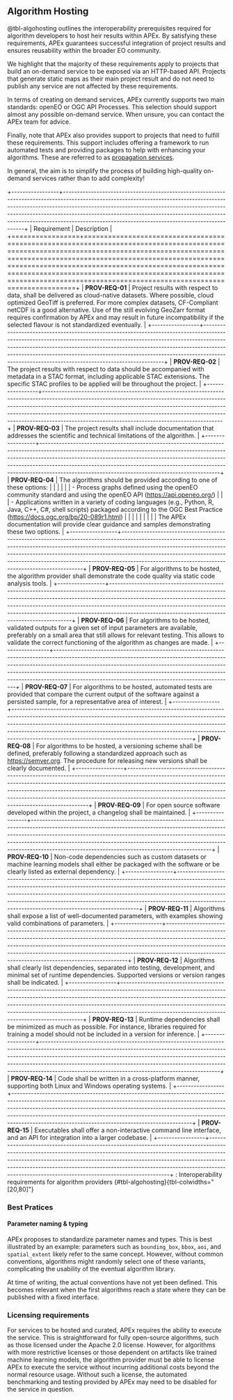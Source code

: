 ## Algorithm Hosting

@tbl-algohosting outlines the interoperability prerequisites required for algorithm developers to host heir results within
APEx. By satisfying these requirements, APEx guarantees successful integration of project results and ensures reusability 
within the broader EO community.

We highlight that the majority of these requirements apply to projects that build an on-demand service to be 
exposed via an HTTP-based API. Projects that generate static maps as their main project result and do not need to publish 
any service are not affected by these requirements.

In terms of creating on demand services, APEx currently supports two main standards: openEO or OGC API Processes. This selection
should support almost any possible on-demand service. When unsure, you can contact the APEx team for advice.

Finally, note that APEx also provides support to projects that need to fulfill these requirements. This support includes offering
a framework to run automated tests and providing packages to help with enhancing your algorithms. These are 
referred to as [propagation services](../propagation.md).

In general, the aim is to simplify the process of building high-quality on-demand services rather than to add complexity!

+-----------------+----------------------------------------------------------------------------------------------------------------------------------------------------------------------------------------------------------------------------------------------------------------------------------------------------------------------------------------------------------------------------------------+
| Requirement     | Description                                                                                                                                                                                                                                                                                                                                                                            |
+=================+========================================================================================================================================================================================================================================================================================================================================================================================+
| **PROV-REQ-01** | Project results with respect to data, shall be delivered as cloud-native datasets. Where possible, cloud optimized GeoTiff is preferred. For more complex datasets, CF-Compliant netCDF is a good alternative. Use of the still evolving GeoZarr format requires confirmation by APEx and may result in future incompatibility if the selected flavour is not standardized eventually. |
+-----------------+----------------------------------------------------------------------------------------------------------------------------------------------------------------------------------------------------------------------------------------------------------------------------------------------------------------------------------------------------------------------------------------+
| **PROV-REQ-02** | The project results with respect to data should be accompanied with metadata in a STAC format, including applicable STAC extensions. The specific STAC profiles to be applied will be throughout the project.                                                                                                                                                                          |
+-----------------+----------------------------------------------------------------------------------------------------------------------------------------------------------------------------------------------------------------------------------------------------------------------------------------------------------------------------------------------------------------------------------------+
| **PROV-REQ-03** | The project results shall include documentation that addresses the scientific and technical limitations of the algorithm.                                                                                                                                                                                                                                                              |
+-----------------+----------------------------------------------------------------------------------------------------------------------------------------------------------------------------------------------------------------------------------------------------------------------------------------------------------------------------------------------------------------------------------------+
| **PROV-REQ-04** | The algorithms should be provided according to one of these options:                                                                                                                                                                                                                                                                                                                   |
|                 |                                                                                                                                                                                                                                                                                                                                                                                        |
|                 | - Process graphs defined using the openEO community standard and using the openEO API (https://api.openeo.org/)                                                                                                                                                                                                                                                                        |
|                 | - Applications written in a variety of coding languages (e.g., Python, R, Java, C++, C#, shell scripts)  packaged according to the OGC Best Practice (https://docs.ogc.org/bp/20-089r1.html)                                                                                                                                                                                           |
|                 |                                                                                                                                                                                                                                                                                                                                                                                        |
|                 |                                                                                                                                                                                                                                                                                                                                                                                        |
|                 | The APEx documentation will provide clear guidance and samples demonstrating these two options.                                                                                                                                                                                                                                                                                        |
+-----------------+----------------------------------------------------------------------------------------------------------------------------------------------------------------------------------------------------------------------------------------------------------------------------------------------------------------------------------------------------------------------------------------+
| **PROV-REQ-05** | For algorithms to be hosted, the algorithm provider shall demonstrate the code quality via static code analysis tools.                                                                                                                                                                                                                                                                 |
+-----------------+----------------------------------------------------------------------------------------------------------------------------------------------------------------------------------------------------------------------------------------------------------------------------------------------------------------------------------------------------------------------------------------+
| **PROV-REQ-06** | For algorithms to be hosted, validated outputs for a given set of input parameters are available, preferably on a small area that still allows for relevant testing. This allows to validate the correct functioning of the algorithm as changes are made.                                                                                                                             |
+-----------------+----------------------------------------------------------------------------------------------------------------------------------------------------------------------------------------------------------------------------------------------------------------------------------------------------------------------------------------------------------------------------------------+
| **PROV-REQ-07** | For algorithms to be hosted, automated tests are provided that compare the current output of the software against a persisted sample, for a representative area of interest.                                                                                                                                                                                                           |
+-----------------+----------------------------------------------------------------------------------------------------------------------------------------------------------------------------------------------------------------------------------------------------------------------------------------------------------------------------------------------------------------------------------------+
| **PROV-REQ-08** | For algorithms to be hosted, a versioning scheme shall be defined, preferably following a standardized approach such as https://semver.org. The procedure for releasing new versions shall be clearly documented.                                                                                                                                                                      |
+-----------------+----------------------------------------------------------------------------------------------------------------------------------------------------------------------------------------------------------------------------------------------------------------------------------------------------------------------------------------------------------------------------------------+
| **PROV-REQ-09** | For open source software developed within the project, a changelog shall be maintained.                                                                                                                                                                                                                                                                                                |
+-----------------+----------------------------------------------------------------------------------------------------------------------------------------------------------------------------------------------------------------------------------------------------------------------------------------------------------------------------------------------------------------------------------------+
| **PROV-REQ-10** | Non-code dependencies such as custom datasets or machine learning models shall either be packaged with the software or be clearly listed as external dependency.                                                                                                                                                                                                                       |
+-----------------+----------------------------------------------------------------------------------------------------------------------------------------------------------------------------------------------------------------------------------------------------------------------------------------------------------------------------------------------------------------------------------------+
| **PROV-REQ-11** | Algorithms shall expose a list of well-documented parameters, with examples showing valid combinations of parameters.                                                                                                                                                                                                                                                                  |
+-----------------+----------------------------------------------------------------------------------------------------------------------------------------------------------------------------------------------------------------------------------------------------------------------------------------------------------------------------------------------------------------------------------------+
| **PROV-REQ-12** | Algorithms shall clearly list dependencies, separated into testing, development, and minimal set of runtime dependencies. Supported versions or version ranges shall be indicated.                                                                                                                                                                                                     |
+-----------------+----------------------------------------------------------------------------------------------------------------------------------------------------------------------------------------------------------------------------------------------------------------------------------------------------------------------------------------------------------------------------------------+
| **PROV-REQ-13** | Runtime dependencies shall be minimized as much as possible. For instance, libraries required for training a model should not be included in a version for inference.                                                                                                                                                                                                                  |
+-----------------+----------------------------------------------------------------------------------------------------------------------------------------------------------------------------------------------------------------------------------------------------------------------------------------------------------------------------------------------------------------------------------------+
| **PROV-REQ-14** | Code shall be written in a cross-platform manner, supporting both Linux and Windows operating systems.                                                                                                                                                                                                                                                                                 |
+-----------------+----------------------------------------------------------------------------------------------------------------------------------------------------------------------------------------------------------------------------------------------------------------------------------------------------------------------------------------------------------------------------------------+
| **PROV-REQ-15** | Executables shall offer a non-interactive command line interface, and an API for integration into a larger codebase.                                                                                                                                                                                                                                                                   |
+-----------------+----------------------------------------------------------------------------------------------------------------------------------------------------------------------------------------------------------------------------------------------------------------------------------------------------------------------------------------------------------------------------------------+
: Interoperability requirements for algorithm providers {#tbl-algohosting}{tbl-colwidths="[20,80]"}


### Best Pratices

#### Parameter naming & typing

APEx proposes to standardize parameter names and types. This is best illustrated by an example: parameters such as `bounding_box`, 
`bbox`, `aoi`, and `spatial_extent` likely refer to the same concept. However, without common conventions, algorithms might randomly 
select one of these variants, complicating the usability of the eventual algorithm library.

At time of writing, the actual conventions have not yet been defined. This becomes relevant when the first algorithms
reach a state where they can be published with a fixed interface.

### Licensing requirements

For services to be hosted and curated, APEx requires the ability to execute the service. This is straightforward for fully 
open-source algorithms, such as those licensed under the Apache 2.0 license. However, for algorithms with more restrictive licenses 
or those dependent on artifacts like trained machine learning models, the algorithm provider must be able to license APEx to 
execute the service without incurring additional costs beyond the normal resource usage. Without such a license, the automated 
benchmarking and testing provided by APEx may need to be disabled for the service in question.